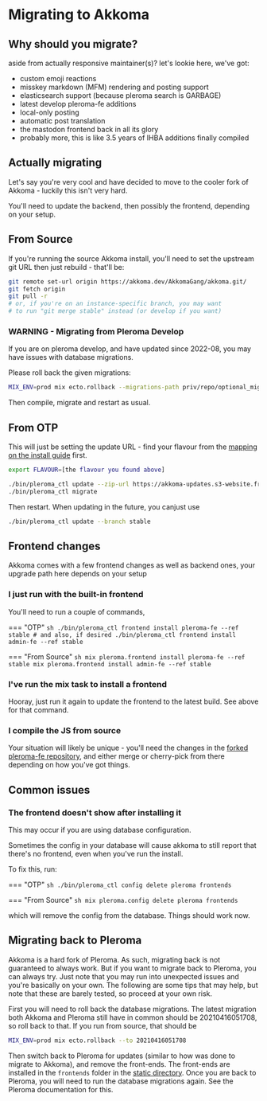 # Migrating to Akkoma

## Why should you migrate?

aside from actually responsive maintainer(s)? let's lookie here, we've got:

- custom emoji reactions
- misskey markdown (MFM) rendering and posting support
- elasticsearch support (because pleroma search is GARBAGE)
- latest develop pleroma-fe additions
- local-only posting
- automatic post translation
- the mastodon frontend back in all its glory
- probably more, this is like 3.5 years of IHBA additions finally compiled

## Actually migrating

Let's say you're very cool and have decided to move to the cooler
fork of Akkoma - luckily this isn't very hard.

You'll need to update the backend, then possibly the frontend, depending
on your setup.

## From Source

If you're running the source Akkoma install, you'll need to set the
upstream git URL then just rebuild - that'll be:

```bash
git remote set-url origin https://akkoma.dev/AkkomaGang/akkoma.git/
git fetch origin
git pull -r
# or, if you're on an instance-specific branch, you may want
# to run "git merge stable" instead (or develop if you want)
```

### WARNING - Migrating from Pleroma Develop
If you are on pleroma develop, and have updated since 2022-08, you may have issues with database migrations.

Please roll back the given migrations:

```bash
MIX_ENV=prod mix ecto.rollback --migrations-path priv/repo/optional_migrations/pleroma_develop_rollbacks -n3
```

Then compile, migrate and restart as usual.

## From OTP

This will just be setting the update URL - find your flavour from the [mapping on the install guide](../otp_en/#detecting-flavour) first.

```bash
export FLAVOUR=[the flavour you found above]

./bin/pleroma_ctl update --zip-url https://akkoma-updates.s3-website.fr-par.scw.cloud/stable/akkoma-$FLAVOUR.zip
./bin/pleroma_ctl migrate
```

Then restart. When updating in the future, you canjust use

```bash
./bin/pleroma_ctl update --branch stable
```

## Frontend changes

Akkoma comes with a few frontend changes as well as backend ones,
your upgrade path here depends on your setup

### I just run with the built-in frontend

You'll need to run a couple of commands,

=== "OTP"
    ```sh
    ./bin/pleroma_ctl frontend install pleroma-fe --ref stable
    # and also, if desired
    ./bin/pleroma_ctl frontend install admin-fe --ref stable
    ```

=== "From Source"
    ```sh
    mix pleroma.frontend install pleroma-fe --ref stable
    mix pleroma.frontend install admin-fe --ref stable
    ```

### I've run the mix task to install a frontend

Hooray, just run it again to update the frontend to the latest build.
See above for that command.

### I compile the JS from source

Your situation will likely be unique - you'll need the changes in the
[forked pleroma-fe repository](https://akkoma.dev/AkkomaGang/pleroma-fe),
and either merge or cherry-pick from there depending on how you've got
things.

## Common issues

### The frontend doesn't show after installing it

This may occur if you are using database configuration.

Sometimes the config in your database will cause akkoma to still report
that there's no frontend, even when you've run the install.

To fix this, run:

=== "OTP"
    ```sh
    ./bin/pleroma_ctl config delete pleroma frontends
    ```

=== "From Source"
    ```sh
    mix pleroma.config delete pleroma frontends
    ```

which will remove the config from the database. Things should work now.

## Migrating back to Pleroma

Akkoma is a hard fork of Pleroma. As such, migrating back is not guaranteed to always work. But if you want to migrate back to Pleroma, you can always try. Just note that you may run into unexpected issues and you're basically on your own. The following are some tips that may help, but note that these are barely tested, so proceed at your own risk.

First you will need to roll back the database migrations. The latest migration both Akkoma and Pleroma still have in common should be 20210416051708, so roll back to that. If you run from source, that should be

```sh
MIX_ENV=prod mix ecto.rollback --to 20210416051708
```

Then switch back to Pleroma for updates (similar to how was done to migrate to Akkoma), and remove the front-ends. The front-ends are installed in the `frontends` folder in the [static directory](../configuration/static_dir.md). Once you are back to Pleroma, you will need to run the database migrations again. See the Pleroma documentation for this.
